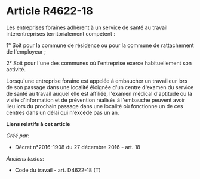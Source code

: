 # Article R4622-18

Les entreprises foraines adhèrent à un service de santé au travail interentreprises territorialement compétent : 

1° Soit pour la commune de résidence ou pour la commune de rattachement de l'employeur ; 

2° Soit pour l'une des communes où l'entreprise exerce habituellement son activité. 

Lorsqu'une entreprise foraine est appelée à embaucher un travailleur lors de son passage dans une localité éloignée d'un
centre d'examen du service de santé au travail auquel elle est affiliée, l'examen médical d'aptitude ou la visite
d'information et de prévention réalisés à l'embauche peuvent avoir lieu lors du prochain passage dans une localité où
fonctionne un de ces centres dans un délai qui n'excède pas un an.

**Liens relatifs à cet article**

_Créé par_:

  - Décret n°2016-1908 du 27 décembre 2016 - art. 18

_Anciens textes_:

  - Code du travail - art. D4622-18 (T)
